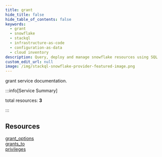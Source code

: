 ```yaml
---
title: grant
hide_title: false
hide_table_of_contents: false
keywords:
  - grant
  - snowflake
  - stackql
  - infrastructure-as-code
  - configuration-as-data
  - cloud inventory
description: Query, deploy and manage snowflake resources using SQL
custom_edit_url: null
image: /img/stackql-snowflake-provider-featured-image.png
---
```


grant service documentation.

:::info[Service Summary]

total resources: __3__  

:::

## Resources
<div class="row">
<div class="providerDocColumn">
<a href="/services/grant/grant_options/">grant_options</a><br />
<a href="/services/grant/grants_to/">grants_to</a>
</div>
<div class="providerDocColumn">
<a href="/services/grant/privileges/">privileges</a>
</div>
</div>